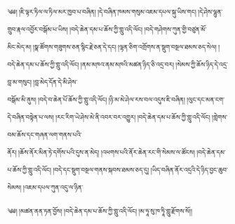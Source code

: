 ﻿  
༄༅། །ཇི་ལྟར་ཏིལ་ལ་ཏིལ་མར་ཁྱབ་པ་བཞིན། །དེ་བཞིན་ཁམས་གསུམ་འཇམ་དཔལ་སྐུ་ཡིས་གང། །དེ་ཤེས་ལྷུན་གྲུབ་རྣལ་འབྱོར་བསྒོམ་པ་ཡིས། །བདེ་ཆེན་དམ་པ་ཆོས་ཀྱི་གླུ་འདི་ལོང། །བདེ་གཤེགས་ཀུན་གྱི་བཙུན་མོ་  
མིང་མེད་མ། །སྣ་ཚོགས་གཟུགས་ཅན་སྙིང་རྗེ་ཅན་དེ་དང། །ལྷན་ཅིག་འགྲོགས་ན་སྡུག་བསྔལ་ཐམས་ཅད་སེལ། །བདེ་ཆེན་དམ་པ་ཆོས་ཀྱི་གླུ་འདི་ལོང། །ནམ་མཁའ་ནམ་མཁའི་མཚན་ཉིད་ཅི་འདྲ་བར། །སེམས་ཀྱི་ཆོས་ཉིད་དེ་འདྲ་བླ་མ་གསུང། །བླ་མེད་དོན་དེ་མི་ཤེས་  
བསྒོམ་མི་ནུས། །བདེ་བ་ཆེན་པོ་ཆོས་ཀྱི་གླུ་འདི་ལོང། །ཉི་མ་མེ་ཤེལ་རས་བལ་འདུས་ཇི་བཞིན། །ལུང་དང་མན་ངག་དེ་བཞིན་བསྟེན་པ་ལས། །རང་རིག་ཡེ་ཤེས་མེ་ནི་འབར་བར་འགྱུར། །བདེ་ཆེན་དམ་པ་ཆོས་ཀྱི་གླུ་འདི་ལོང། །གླེགས་བམ་ཆོས་དང་གཞན་ལག་གནས་པའི་  
ནོར། །ཆོས་ནོར་མིན་ཏེ་དགོས་པའི་དུས་ན་མེད། །འཕགས་པའི་ནོར་ཆེན་རང་གི་སེམས་ལ་ཚོངས། །བདེ་ཆེན་དམ་པ་ཆོས་ཀྱི་གླུ་འདི་ལོང། །བདེ་དང་སྡུག་བསྔལ་གནས་སྐབས་ཐམས་ཅད་དུ། །ཡིད་བཞིན་ནོར་འདྲའི་དེ་ཉིད་བྱང་ཆུབ་སེམས། །འཇམ་དཔལ་ཀུན་འདུ་ལ་ཉིན་  
  
༄༅། །མཚན་ནན་ཏན་བྱོས། །བདེ་ཆེན་དམ་པ་ཆོས་ཀྱི་གླུ་འདི་ལོང། །མ་ཧཱ་སུ་ཁ་ཏཱི་གླུ་རྫོགས་སོ།།  
  
  
